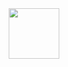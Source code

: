 <div id="header" align="center">
  <img src="https://tenor.com/ru/view/black-clover-nero-dab-gif-24896132" width="100"/>
</div>

